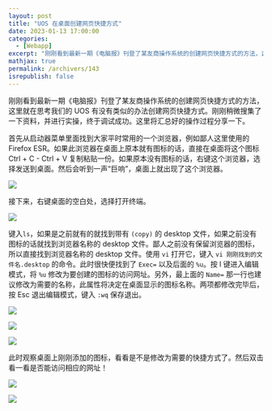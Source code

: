 ```yaml
---
layout: post
title: "UOS 在桌面创建网页快捷方式"
date: 2023-01-13 17:00:00
categories: 
  - [Webapp]
excerpt: "刚刚看到最新一期《电脑报》刊登了某友商操作系统的创建网页快捷方式的方法，这里就在思考我们的 UOS 有没有类似的办法创建网页快捷方式。刚刚稍微搜集了一下资料，并进行实操，终于调试成功。这里将汇总好的操作过程分享一下。"
mathjax: true
permalink: /archivers/143
isrepublish: false
---
```


刚刚看到最新一期《电脑报》刊登了某友商操作系统的创建网页快捷方式的方法，这里就在思考我们的 UOS 有没有类似的办法创建网页快捷方式。刚刚稍微搜集了一下资料，并进行实操，终于调试成功。这里将汇总好的操作过程分享一下。

首先从启动器菜单里面找到大家平时常用的一个浏览器，例如鄙人这里使用的 Firefox ESR。如果此浏览器在桌面上原本就有图标的话，直接在桌面将这个图标 Ctrl + C - Ctrl + V 复制粘贴一份。如果原本没有图标的话，右键这个浏览器，选择发送到桌面。然后会听到一声“巨响”，桌面上就出现了这个浏览器。

![](https://img-blog.csdnimg.cn/fad39855cb3749cba62ad527cee16f79.png)


接下来，右键桌面的空白处，选择打开终端。

![](https://img-blog.csdnimg.cn/2ccc6d56820b4d428c36368b92303b34.png)


键入```ls```，如果是之前就有的就找到带有 ```(copy)``` 的 desktop 文件，如果之前没有图标的话就找到浏览器名称的 desktop 文件。鄙人之前没有保留浏览器的图标，所以直接找到浏览器名称的 desktop 文件。使用 ```vi``` 打开它，键入 ```vi 刚刚找到的文件名.desktop``` 的命令。此时很快便找到了 ```Exec=``` 以及后面的 ```%u```。按 I 键进入编辑模式，将 ```%u``` 修改为要创建的图标的访问网址。另外，最上面的 ```Name=``` 那一行也建议修改为需要的名称，此属性将决定在桌面显示的图标名称。两项都修改完毕后，按 Esc 退出编辑模式，键入 ```:wq``` 保存退出。

![](https://img-blog.csdnimg.cn/180593b2f9bd4aa185c79db9d03b0835.png)

![](https://img-blog.csdnimg.cn/a66c949a4dcf4877af7ec49881688780.png)

![](https://img-blog.csdnimg.cn/e58ac27d66884af18f8820bb8920016c.png)

此时观察桌面上刚刚添加的图标，看看是不是修改为需要的快捷方式了。然后双击看一看是否能访问相应的网址！

![](https://img-blog.csdnimg.cn/2d638f47c209428b913c435e010bf084.png)


![](https://img-blog.csdnimg.cn/23183ae3b2af4e9b9cb657e2602c0624.png)


